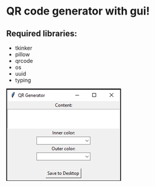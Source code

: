 # QR code generator with gui!

## Required libraries:
- tkinker
- pillow
- qrcode
- os
- uuid
- typing

![Program Preview](https://raw.githubusercontent.com/shndevdotpy/qr-code-generator-with-gui/main/preview.png)
